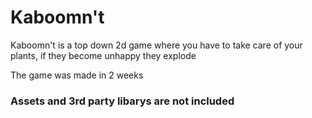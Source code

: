 # Kaboomn't

Kaboomn't is a top down 2d game where you have to take care of your plants, if they become unhappy they explode  

The game was made in 2 weeks

### Assets and 3rd party libarys are not included
